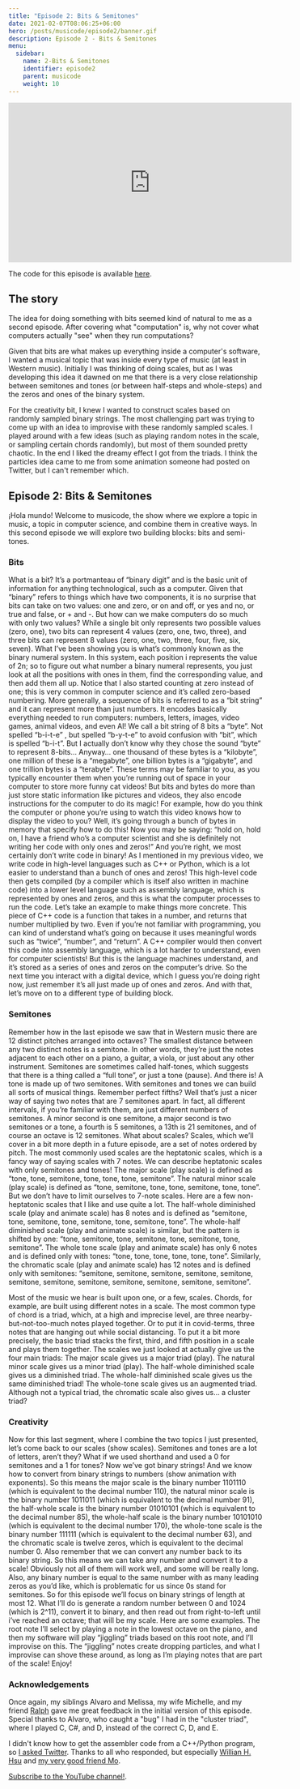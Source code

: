 ```yaml
---
title: "Episode 2: Bits & Semitones"
date: 2021-02-07T08:06:25+06:00
hero: /posts/musicode/episode2/banner.gif
description: Episode 2 - Bits & Semitones
menu:
  sidebar:
    name: 2-Bits & Semitones
    identifier: episode2
    parent: musicode
    weight: 10
---
```


<iframe width="560" height="315" src="https://www.youtube.com/embed/_d4M1gthsXA" frameborder="0" allow="accelerometer; autoplay; clipboard-write; encrypted-media; gyroscope; picture-in-picture" allowfullscreen></iframe>

The code for this episode is available [here](https://github.com/psc-g/musicode/tree/main/ep2).

## The story
The idea for doing something with bits seemed kind of natural to me as a second episode. After covering what "computation" is, why not cover what computers actually "see" when they run computations?

Given that bits are what makes up everything inside a computer's software, I wanted a musical topic that was inside every type of music (at least in Western music). Initially I was thinking of doing scales, but as I was developing this idea it dawned on me that there is a very close relationship between semitones and tones (or between half-steps and whole-steps) and the zeros and ones of the binary system.

For the creativity bit, I knew I wanted to construct scales based on randomly sampled binary strings. The most challenging part was trying to come up with an idea to improvise with these randomly sampled scales. I played around with a few ideas (such as playing random notes in the scale, or sampling certain chords randomly), but most of them sounded pretty chaotic. In the end I liked the dreamy effect I got from the triads. I think the particles idea came to me from some animation someone had posted on Twitter, but I can't remember which.

## Episode 2: Bits & Semitones

¡Hola mundo!
Welcome to musicode, the show where we explore a topic in music, a topic in computer science, and combine them in creative ways.
In this second episode we will explore two building blocks: bits and semi-tones.

### Bits
What is a bit? It’s a portmanteau of “binary digit” and is the basic unit of information for anything technological, such as a computer. Given that “binary” refers to things which have two components, it is no surprise that bits can take on two values: one and zero, or on and off, or yes and no, or true and false, or + and -.
But how can we make computers do so much with only two values? While a single bit only represents two possible values (zero, one), two bits can represent 4 values (zero, one, two, three), and three bits can represent 8 values (zero, one, two, three, four, five, six, seven).
What I’ve been showing you is what’s commonly known as the binary numeral system. In this system, each position i represents the value of 2n; so to figure out what number a binary numeral represents, you just look at all the positions with ones in them, find the corresponding value, and then add them all up. Notice that I also started counting at zero instead of one; this is very common in computer science and it’s called zero-based numbering.
More generally, a sequence of bits is referred to as a “bit string” and it can represent more than just numbers. It encodes basically everything needed to run computers: numbers, letters, images, video games, animal videos, and even AI!
We call a bit string of 8 bits a “byte”. Not spelled “b-i-t-e” , but spelled “b-y-t-e” to avoid confusion with “bit”, which is spelled “b-i-t”. But I actually don’t know why they chose the sound “byte” to represent 8-bits…
Anyway… one thousand of these bytes is a “kilobyte”, one million of these is a “megabyte”, one billion bytes is a “gigabyte”, and one trillion bytes is a “terabyte”.
These terms may be familiar to you, as you typically encounter them when you’re running out of space in your computer to store more funny cat videos!
But bits and bytes do more than just store static information like pictures and videos, they also encode instructions for the computer to do its magic! For example, how do you think the computer or phone you’re using to watch this video knows how to display the video to you? Well, it’s going through a bunch of bytes in memory that specify how to do this!
Now you may be saying: “hold on, hold on, I have a friend who’s a computer scientist and she is definitely not writing her code with only ones and zeros!” And you’re right, we most certainly don’t write code in binary!
As I mentioned in my previous video, we write code in high-level languages such as C++ or Python, which is a lot easier to understand than a bunch of ones and zeros! This high-level code then gets compiled (by a compiler which is itself also written in machine code)  into a lower level language such as assembly language, which is represented by ones and zeros, and this is what the computer processes to run the code.
Let’s take an example to make things more concrete. This piece of C++ code is a function that takes in a number, and returns that number multiplied by two. Even if you’re not familiar with programming, you can kind of understand what’s going on because it uses meaningful words such as “twice”, “number”, and “return”.
A C++ compiler would then convert this code into assembly language, which is a lot harder to understand, even for computer scientists! But this is the language machines understand, and it’s stored as a series of ones and zeros on the computer’s drive.
So the next time you interact with a digital device, which I guess you’re doing right now, just remember it’s all just made up of ones and zeros.
And with that, let’s move on to a different type of building block.

### Semitones
Remember how in the last episode we saw that in Western music there are 12 distinct pitches arranged into octaves? The smallest distance between any two distinct notes is a semitone. In other words, they’re just the notes adjacent to each other on a piano, a guitar, a viola, or just about any other instrument.
Semitones are sometimes called half-tones, which suggests that there is a thing called a “full tone”, or just a tone (pause). And there is! A tone is made up of two semitones.
With semitones and tones we can build all sorts of musical things. Remember perfect fifths? Well that’s just a nicer way of saying two notes that are 7 semitones apart. In fact, all different intervals, if you’re familiar with them, are just different numbers of semitones.
A minor second is one semitone, a major second is two semitones or a tone, a fourth is 5 semitones, a 13th is 21 semitones, and of course an octave is 12 semitones.
What about scales? Scales, which we’ll cover in a bit more depth in a future episode, are a set of notes ordered by pitch. The most commonly used scales are the heptatonic scales, which is a fancy way of saying scales with 7 notes. We can describe heptatonic scales with only semitones and tones!
The major scale (play scale) is defined as “tone, tone, semitone, tone, tone, tone, semitone”.
The natural minor scale (play scale) is defined as “tone, semitone, tone, tone, semitone, tone, tone”.
But we don’t have to limit ourselves to 7-note scales. Here are a few non-heptatonic scales that I like and use quite a lot.
The half-whole diminished scale (play and animate scale) has 8 notes and is defined as “semitone, tone, semitone, tone, semitone, tone, semitone, tone”.
The whole-half diminished scale (play and animate scale) is similar, but the pattern is shifted by one: “tone, semitone, tone, semitone, tone, semitone, tone, semitone”.
The whole tone scale (play and animate scale) has only 6 notes and is defined only with tones: “tone, tone, tone, tone, tone, tone”.
Similarly, the chromatic scale (play and animate scale) has 12 notes and is defined only with semitones: “semitone, semitone, semitone, semitone, semitone, semitone, semitone, semitone, semitone, semitone, semitone, semitone”.

Most of the music we hear is built upon one, or a few, scales. Chords, for example, are built using different notes in a scale. The most common type of chord is a triad, which, at a high and imprecise level, are three nearby-but-not-too-much notes played together. Or to put it in covid-terms, three notes that are hanging out while social distancing. To put it a bit more precisely, the basic triad stacks the first, third, and fifth position in a scale and plays them together. The scales we just looked at actually give us the four main triads:
The major scale gives us a major triad (play).
The natural minor scale gives us a minor triad (play).
The half-whole diminished scale gives us a diminished triad.
The whole-half diminished scale gives us the same diminished triad!
The whole-tone scale gives us an augmented triad.
Although not a typical triad, the chromatic scale also gives us… a cluster triad?

### Creativity
Now for this last segment, where I combine the two topics I just presented, let’s come back to our scales (show scales).
Semitones and tones are a lot of letters, aren’t they? What if we used shorthand and used a 0 for semitones and a 1 for tones? Now we’ve got binary strings! And we know how to convert from binary strings to numbers (show animation with exponents).
So this means the major scale is the binary number 1101110 (which is equivalent to the decimal number 110), the natural minor scale is the binary number 1011011 (which is equivalent to the decimal number 91), the half-whole scale is the binary number 01010101 (which is equivalent to the decimal number 85), the whole-half scale is the binary number 10101010 (which is equivalent to the decimal number 170), the whole-tone scale is the binary number 111111 (which is equivalent to the decimal number 63), and the chromatic scale is twelve zeros, which is equivalent to the decimal number 0.
Also remember that we can convert any number back to its binary string. So this means we can take any number and convert it to a scale! Obviously not all of them will work well, and some will be really long. Also, any binary number is equal to the same number with as many leading zeros as you’d like, which is problematic for us since 0s stand for semitones.
So for this episode we’ll focus on binary strings of length at most 12. What I’ll do is generate a random number between 0 and 1024 (which is 2^11), convert it to binary, and then read out from right-to-left until i’ve reached an octave; that will be my scale. Here are some examples.
The root note I’ll select by playing a note in the lowest octave on the piano, and then my software will play “jiggling” triads based on this root note, and I’ll improvise on this. The “jiggling” notes create dropping particles, and what I improvise can shove these around, as long as I’m playing notes that are part of the scale!
Enjoy!


### Acknowledgements

Once again, my siblings Alvaro and Melissa, my wife Michelle, and my friend [Ralph](https://www.youtube.com/channel/UCroPLKi0ML5xFMYjiHDTyCQ) gave me great feedback in the initial version of this episode. Special thanks to Alvaro, who caught a "bug" I had in the "cluster triad", where I played C, C#, and D, instead of the correct C, D, and E.

I didn't know how to get the assembler code from a C++/Python program, so [I asked Twitter](https://twitter.com/pcastr/status/1340289847504867328). Thanks to all who responded, but especially [Willian H. Hsu](https://twitter.com/banazir/status/1340293096513351681) and [my very good friend Mo](https://twitter.com/moelhelaly/status/1340328424079015937).

[Subscribe to the YouTube channel!](https://www.youtube.com/channel/UCrZNf0XkxtXE0tsy1y2RT0w).
